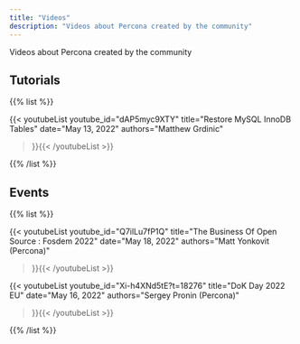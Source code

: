 ```yaml
---
title: "Videos"
description: "Videos about Percona created by the community"
---
```


Videos about Percona created by the community

## Tutorials

{{% list %}}

{{< youtubeList 
  youtube_id="dAP5myc9XTY" 
  title="Restore MySQL InnoDB Tables" 
  date="May 13, 2022"
  authors="Matthew Grdinic"
>}}{{< /youtubeList >}}

{{% /list %}}

## Events

{{% list %}}

{{< youtubeList 
  youtube_id="Q7ilLu7fP1Q" 
  title="The Business Of Open Source : Fosdem 2022" 
  date="May 18, 2022"
  authors="Matt Yonkovit (Percona)"
>}}{{< /youtubeList >}}

{{< youtubeList 
  youtube_id="Xi-h4XNd5tE?t=18276" 
  title="DoK Day 2022 EU" 
  date="May 16, 2022"
  authors="Sergey Pronin (Percona)"
>}}{{< /youtubeList >}}

{{% /list %}}


